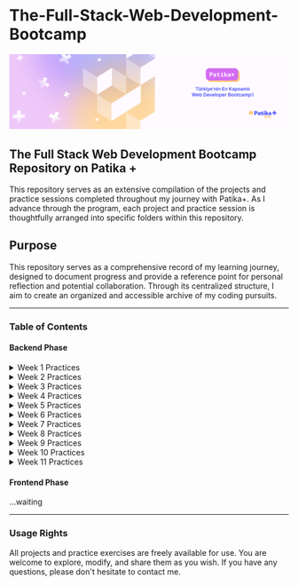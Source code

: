 # The-Full-Stack-Web-Development-Bootcamp

[![Patika+ Türkiye'nin En Kapsamlı Web Developer Bootcamp'i](/readmeAssets/logo.png "Patika+ Türkiye'nin En Kapsamlı Web Developer Bootcamp'i")](https://patika.dev)

## The Full Stack Web Development Bootcamp Repository on Patika +

This repository serves as an extensive compilation of the projects and practice sessions completed throughout my journey with Patika+. As I advance through the program, each project and practice session is thoughtfully arranged into specific folders within this repository.

## Purpose

This repository serves as a comprehensive record of my learning journey, designed to document progress and provide a reference point for personal reflection and potential collaboration. Through its centralized structure, I aim to create an organized and accessible archive of my coding pursuits.

---

### Table of Contents

#### Backend Phase

 <details>
<summary>Week 1 Practices</summary>
<br>

|# of Week| #  | Practice Name|
|:---:    |---:|:----         |
| 1       | 1  | [Grade Point Average Calculator](https://github.com/semih-turan/The-Full-Stack-Web-Development-Bootcamp/tree/main/01-WeekOne/GradePointAverageCalculator)|
| 1       | 2  | [VAT Calculator](https://github.com/semih-turan/The-Full-Stack-Web-Development-Bootcamp/tree/main/01-WeekOne/VATCalculator)|
| 1       | 3  | [Triangle Area](https://github.com/semih-turan/The-Full-Stack-Web-Development-Bootcamp/tree/main/01-WeekOne/TriangleArea)|
| 1       | 4  | [Taxi Meter](https://github.com/semih-turan/The-Full-Stack-Web-Development-Bootcamp/tree/main/01-WeekOne/TaxiMeter)|
| 1       | 5  | [Circle Area](https://github.com/semih-turan/The-Full-Stack-Web-Development-Bootcamp/tree/main/01-WeekOne/CircleArea)|
| 1       | 6  | [Body Mass Index](https://github.com/semih-turan/The-Full-Stack-Web-Development-Bootcamp/tree/main/01-WeekOne/BodyMassIndex)|
| 1       | 7  | [Green Grocer Calculator](https://github.com/semih-turan/The-Full-Stack-Web-Development-Bootcamp/tree/main/01-WeekOne/GreenGrocerCalculator)|
| 1       | 8  | [Calculator](https://github.com/semih-turan/The-Full-Stack-Web-Development-Bootcamp/tree/main/01-WeekOne/Calculator)|
| 1       | 9  | [Login](https://github.com/semih-turan/The-Full-Stack-Web-Development-Bootcamp/tree/main/01-WeekOne/Login)|
| 1       | 10 | [Passing Grade](https://github.com/semih-turan/The-Full-Stack-Web-Development-Bootcamp/tree/main/01-WeekOne/PassingGrade)|
| 1       | 11 | [Activity Recommendation](https://github.com/semih-turan/The-Full-Stack-Web-Development-Bootcamp/tree/main/01-WeekOne/ActivityRecommendation)|
| 1       | 12 | [Horoscope](https://github.com/semih-turan/The-Full-Stack-Web-Development-Bootcamp/tree/main/01-WeekOne/Horoscope)|
| 1       | 13 | [Flight Ticket](https://github.com/semih-turan/The-Full-Stack-Web-Development-Bootcamp/tree/main/01-WeekOne/FlightTicket)|
| 1       | 14 | [Chineese Zodiac](https://github.com/semih-turan/The-Full-Stack-Web-Development-Bootcamp/tree/main/01-WeekOne/Chinese%20Zodiac)|
| 1       | 15 | [Bissextile](https://github.com/semih-turan/The-Full-Stack-Web-Development-Bootcamp/tree/main/01-WeekOne/Bissextile)|
| 1       | 16 | [Even Numbers](https://github.com/semih-turan/The-Full-Stack-Web-Development-Bootcamp/tree/main/01-WeekOne/EvenNumbers)|
| 1       | 17 | [Odd Numbers](https://github.com/semih-turan/The-Full-Stack-Web-Development-Bootcamp/tree/main/01-WeekOne/OddNumbers)|
| 1       | 18 | [Power Scope](https://github.com/semih-turan/The-Full-Stack-Web-Development-Bootcamp/tree/main/01-WeekOne/PowerScope)|
| 1       | 19 | [Combination](https://github.com/semih-turan/The-Full-Stack-Web-Development-Bootcamp/tree/main/01-WeekOne/Combination)|
| 1       | 20 | [Exponents](https://github.com/semih-turan/The-Full-Stack-Web-Development-Bootcamp/tree/main/01-WeekOne/Exponents)|
| 1       | 21 | [Digit Sum](https://github.com/semih-turan/The-Full-Stack-Web-Development-Bootcamp/tree/main/01-WeekOne/DigitSum)|
| 1       | 22 | [Harmonic Series](https://github.com/semih-turan/The-Full-Stack-Web-Development-Bootcamp/tree/main/01-WeekOne/HarmonicSeries)|
| 1       | 23 | [Diamond](https://github.com/semih-turan/The-Full-Stack-Web-Development-Bootcamp/tree/main/01-WeekOne/Diamond)|
| 1       | 24 | [ATM](https://github.com/semih-turan/The-Full-Stack-Web-Development-Bootcamp/tree/main/01-WeekOne/ATM)|
| 1       | 25 | [GDC and LCM Calculator](https://github.com/semih-turan/The-Full-Stack-Web-Development-Bootcamp/tree/main/01-WeekOne/GdcLcmCalculator)|
| 1       | 26 | [Find Biggest Number](https://github.com/semih-turan/The-Full-Stack-Web-Development-Bootcamp/tree/main/01-WeekOne/FindBiggestNumber)|
| 1       | 27 | [Perfect Number](https://github.com/semih-turan/The-Full-Stack-Web-Development-Bootcamp/tree/main/01-WeekOne/PerfectNumber)|
| 1       | 28 | [Inverted Triangle](https://github.com/semih-turan/The-Full-Stack-Web-Development-Bootcamp/tree/main/01-WeekOne/InvertedTriangle)|
| 1       | 29 | [Prime Number](https://github.com/semih-turan/The-Full-Stack-Web-Development-Bootcamp/tree/main/01-WeekOne/PrimeNumber)|
| 1       | 30 | [Fibonacci Series](https://github.com/semih-turan/The-Full-Stack-Web-Development-Bootcamp/tree/main/01-WeekOne/FibonacciSeries)|
| 1       | 31 | [Precedence](https://github.com/semih-turan/The-Full-Stack-Web-Development-Bootcamp/tree/main/01-WeekOne/Precedence)|
| 1       | 32 | [Casting](https://github.com/semih-turan/The-Full-Stack-Web-Development-Bootcamp/tree/main/01-WeekOne/Casting)|

</details>

<details>
<summary>Week 2 Practices</summary>
<br>

|# of Week| #  | Practice Name|
|:---:    |---:|:----         |
| 2       | 1  | [Polindrome](https://github.com/semih-turan/The-Full-Stack-Web-Development-Bootcamp/tree/main/02-WeekTwo/Polindrome)|
| 2       | 2  | [Advance Calculator](https://github.com/semih-turan/The-Full-Stack-Web-Development-Bootcamp/tree/main/02-WeekTwo/AdvanceCalculator)|
| 2       | 3  | [Recursive Exponential](https://github.com/semih-turan/The-Full-Stack-Web-Development-Bootcamp/tree/main/02-WeekTwo/RecursiveExponential)|
| 2       | 4  | [Recursive Prime Number](https://github.com/semih-turan/The-Full-Stack-Web-Development-Bootcamp/tree/main/02-WeekTwo/RecursivePrimeNumber)|
| 2       | 5  | [Recursive Pattern](https://github.com/semih-turan/The-Full-Stack-Web-Development-Bootcamp/tree/main/02-WeekTwo/RecursivePattern)|
| 2       | 6  | [Recursive Pattern Second](https://github.com/semih-turan/The-Full-Stack-Web-Development-Bootcamp/tree/main/02-WeekTwo/RecursivePatternSecond)|
| 2       | 7  | [Student Information System](https://github.com/semih-turan/The-Full-Stack-Web-Development-Bootcamp/tree/main/02-WeekTwo/StudentInformationSystem)|
| 2       | 8  | [Boxer Game](https://github.com/semih-turan/The-Full-Stack-Web-Development-Bootcamp/tree/main/02-WeekTwo/BoxerGame)|
| 2       | 9  | [Salary Calculator](https://github.com/semih-turan/The-Full-Stack-Web-Development-Bootcamp/tree/main/02-WeekTwo/SalaryCalculator)|
| 2       | 10 | [Harmonic Average](https://github.com/semih-turan/The-Full-Stack-Web-Development-Bootcamp/tree/main/02-WeekTwo/HarmonicAverage)||
| 2       | 11 | [Nearest Max Min](https://github.com/semih-turan/The-Full-Stack-Web-Development-Bootcamp/tree/main/02-WeekTwo/NearestMaxMin)|
| 2       | 12 | [PrintsB](https://github.com/semih-turan/The-Full-Stack-Web-Development-Bootcamp/tree/main/02-WeekTwo/PrintsB)|
| 2       | 13 | [Repeating Even Numbers](https://github.com/semih-turan/The-Full-Stack-Web-Development-Bootcamp/tree/main/02-WeekTwo/RepeatingEvenNumbers)|
| 2       | 14 | [Sorting Arrays](https://github.com/semih-turan/The-Full-Stack-Web-Development-Bootcamp/tree/main/02-WeekTwo/SortingArrays)|
| 2       | 15 | [Freq Arrays](https://github.com/semih-turan/The-Full-Stack-Web-Development-Bootcamp/tree/main/02-WeekTwo/FreqArrays)|
| 2       | 16 | [Matrix Transpose](https://github.com/semih-turan/The-Full-Stack-Web-Development-Bootcamp/tree/main/02-WeekTwo/MatrixTranspose)|
| 2       | 17 | [Guess Number](https://github.com/semih-turan/The-Full-Stack-Web-Development-Bootcamp/tree/main/02-WeekTwo/GuessNumber)|
| 2       | 18 | [Palindrome Words](https://github.com/semih-turan/The-Full-Stack-Web-Development-Bootcamp/tree/main/02-WeekTwo/PalindromeWords)|
</details>

 <details>
<summary>Week 3 Practices</summary>
<br>

|# of Week| #  | Practice Name|
|:---:    |---:|:----         |
| 3       | 1  | [Mine Sweeper Game](https://github.com/semih-turan/Mine-Sweeper-Game)|

</details>

<details>
<summary>Week 4 Practices</summary>
<br>

|# of Week| #  | Practice Name|
|:---:    |---:|:----         |
| 4       | 1  | [Adventure Game](https://github.com/semih-turan/The-Full-Stack-Web-Development-Bootcamp/tree/main/04-WeekFour/AdventureGame)|
| 4       | 2  | [List](https://github.com/semih-turan/The-Full-Stack-Web-Development-Bootcamp/tree/main/04-WeekFour/List)|

</details>

<details>
<summary>Week 5 Practices</summary>
<br>

|# of Week| #  | Practice Name|
|:---:    |---:|:----         |
| 5       | 1  | [Try Catch Block](https://github.com/semih-turan/The-Full-Stack-Web-Development-Bootcamp/tree/main/05-WeekFive/TryCatchBlock)|
| 5       | 2  | [Book Sorter](https://github.com/semih-turan/The-Full-Stack-Web-Development-Bootcamp/tree/main/05-WeekFive/BookSorter)|
| 5       | 3  | [Word Frequency](https://github.com/semih-turan/The-Full-Stack-Web-Development-Bootcamp/tree/main/05-WeekFive/WordFrequency)|
| 5       | 4  | [Patika Store](https://github.com/semih-turan/The-Full-Stack-Web-Development-Bootcamp/tree/main/05-WeekFive/PatikaStore)|
| 5       | 5  |[SQL Assignments One](https://github.com/semih-turan/The-Full-Stack-Web-Development-Bootcamp/tree/main/05-WeekFive/SQLAssignmentsOne)|

</details>

<details>
<summary>Week 6 Practices</summary>
<br>

|# of Week| #  | Practice Name|
|:---:    |---:|:----         |
| 6       | 1  |[SQL Assignments Two](https://github.com/semih-turan/The-Full-Stack-Web-Development-Bootcamp/tree/main/06-WeekSix/SQLAssignmentsTwo)|
| 6       | 2  |[SQL Assignments Three](https://github.com/semih-turan/The-Full-Stack-Web-Development-Bootcamp/tree/main/06-WeekSix/SQLAssignmentsThree)|
| 6       | 3  | [File Read Sum](https://github.com/semih-turan/The-Full-Stack-Web-Development-Bootcamp/tree/main/06-WeekSix/FileReadSum)|
| 6       | 4  | [Notepad](https://github.com/semih-turan/The-Full-Stack-Web-Development-Bootcamp/tree/main/06-WeekSix/Notepad)|
| 6       | 5  | [JDBCDB](https://github.com/semih-turan/The-Full-Stack-Web-Development-Bootcamp/tree/main/06-WeekSix/JDBCDB)|

</details>

<details>
<summary>Week 7 Practices</summary>
<br>

|# of Week| #  | Practice Name|
|:---:    |---:|:----         |
| 7       | 1  |[Rent a Car](https://github.com/semih-turan/The-Full-Stack-Web-Development-Bootcamp/tree/main/07-WeekSeven/RentACar)|


</details>

<details>
<summary>Week 8 Practices</summary>
<br>

- Feast of Ramadan
</details>


<details>
<summary>Week 9 Practices</summary>
<br>

- Travel Agency Management Project
</details>

<details>
<summary>Week 10 Practices</summary>
<br>

- Travel Agency Management Project
</details>

<details>
<summary>Week 11 Practices</summary>
<br>

|# of Week| #  | Practice Name|
|:---:    |---:|:----         |
| 11      | 1  |[]()|
</details>

#### Frontend Phase

...waiting

---

### Usage Rights

All projects and practice exercises are freely available for use. You are welcome to explore, modify, and share them as you wish. If you have any questions, please don't hesitate to contact me.
